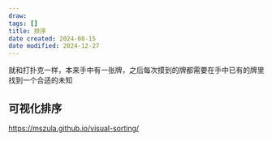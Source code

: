 ```yaml
---
draw:
tags: []
title: 排序
date created: 2024-08-15
date modified: 2024-12-27
---
```


就和打扑克一样，本来手中有一张牌，之后每次摸到的牌都需要在手中已有的牌里找到一个合适的未知

## 可视化排序

https://mszula.github.io/visual-sorting/
